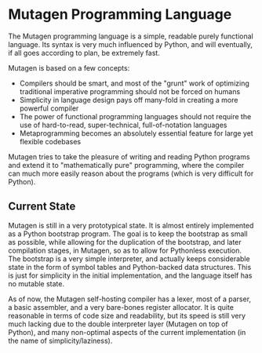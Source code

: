 Mutagen Programming Language
============================

The Mutagen programming language is a simple, readable purely functional language. Its syntax is very much influenced by Python, and will eventually, if all goes according to plan, be extremely fast.

Mutagen is based on a few concepts:
* Compilers should be smart, and most of the "grunt" work of optimizing traditional imperative programming should not be forced on humans
* Simplicity in language design pays off many-fold in creating a more powerful compiler
* The power of functional programming languages should not require the use of hard-to-read, super-technical, full-of-notation languages
* Metaprogramming becomes an absolutely essential feature for large yet flexible codebases

Mutagen tries to take the pleasure of writing and reading Python programs and extend it to "mathematically pure" programming, where the compiler can much more easily reason about the programs (which is very difficult for Python).

Current State
-------------

Mutagen is still in a very prototypical state. It is almost entirely implemented as a Python bootstrap program. The goal is to keep the bootstrap as small as possible, while allowing for the duplication of the bootstrap, and later compilation stages, in Mutagen, so as to allow for Pythonless execution. The bootstrap is a very simple interpreter, and actually keeps considerable state in the form of symbol tables and Python-backed data structures. This is just for simplicity in the initial implementation, and the language itself has no mutable state.

As of now, the Mutagen self-hosting compiler has a lexer, most of a parser, a basic assembler, and a very bare-bones register allocator. It is quite reasonable in terms of code size and readability, but its speed is still very much lacking due to the double interpreter layer (Mutagen on top of Python), and many non-optimal aspects of the current implementation (in the name of simplicity/laziness).
